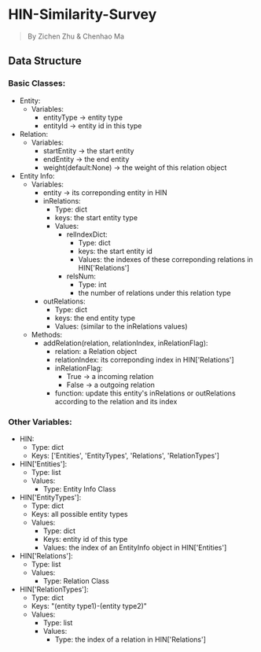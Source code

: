 # HIN-Similarity-Survey

> By Zichen Zhu & Chenhao Ma
## Data Structure
### Basic Classes:
* Entity:
	* Variables:
		* entityType -> entity type
		* entityId -> entity id in this type
* Relation:
	* Variables:
		* startEntity -> the start entity
		* endEntity -> the end entity
		* weight(default:None) -> the weight of this relation object 
* Entity Info:
	* Variables:
		* entity -> its correponding entity in HIN
		* inRelations:
			* Type: dict
			* keys: the start entity type
			* Values: 
				* relIndexDict:
					* Type: dict
					* keys: the start entity id
					* Values: the indexes of these correponding relations in HIN['Relations']
				* relsNum:
					* Type: int
					* the number of relations under this relation type
		* outRelations:
			* Type: dict
			* keys: the end entity type
			* Values: (similar to the inRelations values)
	* Methods:
		* addRelation(relation, relationIndex, inRelationFlag):
			* relation: a Relation object
			* relationIndex: its correponding index in HIN['Relations']
			* inRelationFlag:
				*  True -> a incoming relation
				*  False -> a outgoing relation
			* function: update this entity's inRelations or outRelations according to the relation and its index 

### Other Variables: 
* HIN:
	* Type: dict
	* Keys: ['Entities', 'EntityTypes', 'Relations', 'RelationTypes']
* HIN['Entities']:
	* Type: list
	* Values: 
		* Type: Entity Info Class
* HIN['EntityTypes']:
	* Type: dict
	* Keys: all possible entity types
	* Values:
		* Type: dict
		* Keys: entity id of this type
		* Values: the index of an EntityInfo object in HIN['Entities']
* HIN['Relations']:
	* Type: list
	* Values:
		* Type: Relation Class 
* HIN['RelationTypes']:
	* Type: dict
	* Keys: "(entity type1)-(entity type2)"
	* Values:
		* Type: list
		* Values:
			* Type: the index of a relation in HIN['Relations']

